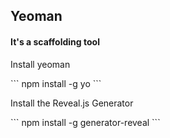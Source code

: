 ##  Yeoman
#### It's a scaffolding tool

<p class="fragment">Install yeoman</p>
```
npm install -g yo
```
<p class="fragment">Install the Reveal.js Generator</p>
```
npm install -g generator-reveal
```